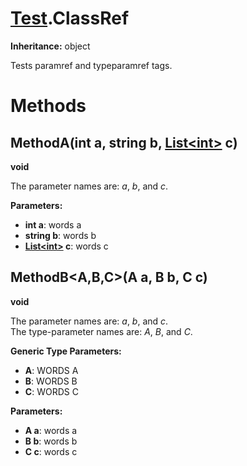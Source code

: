 # [Test](TableOfContents.Test.md).ClassRef

**Inheritance:** object  

Tests paramref and typeparamref tags.  

# Methods

## MethodA(int a, string b, [List&lt;int&gt;](https://docs.microsoft.com/en-us/dotnet/api/system.collections.generic.list-1) c)

**void**  

The parameter names are: _a_, _b_, and _c_.  

**Parameters:**  
* **int a**: words a  
* **string b**: words b  
* **[List&lt;int&gt;](https://docs.microsoft.com/en-us/dotnet/api/system.collections.generic.list-1) c**: words c  

## MethodB&lt;A,B,C&gt;(A a, B b, C c)

**void**  

The parameter names are: _a_, _b_, and _c_.  
The type-parameter names are: _A_, _B_, and _C_.  

**Generic Type Parameters:**  

* **A**: WORDS A  
* **B**: WORDS B  
* **C**: WORDS C  

**Parameters:**  
* **A a**: words a  
* **B b**: words b  
* **C c**: words c  

